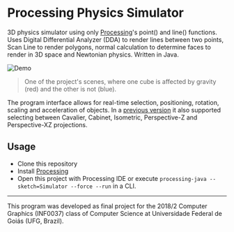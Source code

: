 # Processing Physics Simulator
3D physics simulator using only [Processing](https://processing.org/)'s point() and line() functions. Uses Digital Differential Analyzer (DDA) to render lines between two points, Scan Line to render polygons, normal calculation to determine faces to render in 3D space and Newtonian physics. Written in Java.

![Demo](https://raw.githubusercontent.com/bryanlincoln/cg-processing-simulator/master/Demo.gif)
> One of the project's scenes, where one cube is affected by gravity (red) and the other is not (blue).

The program interface allows for real-time selection, positioning, rotation, scaling and acceleration of objects. In a [previous version](https://github.com/bryanoliveira/processing-physics-simulator/blob/fc899000baecf513cc3da4b38ab104cd4de260f7/Simulator/Projections.pde) it also supported selecting between Cavalier, Cabinet, Isometric, Perspective-Z and Perspective-XZ projections.

## Usage
- Clone this repository
- Install [Processing](https://processing.org/download/)
- Open this project with Processing IDE or execute `processing-java --sketch=Simulator --force --run` in a CLI.

---

This program was developed as final project for the 2018/2 Computer Graphics (INF0037) class of Computer Science at Universidade Federal de Goiás (UFG, Brazil).
